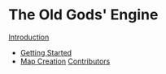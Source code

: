 # The Old Gods' Engine

[Introduction](./intro.md)
- [Getting Started](./setup.md)
- [Map Creation](./map_creation.md)
[Contributors](./contributors.md)

